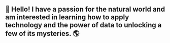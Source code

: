 ## 🌱 Hello! I have a passion for the natural world and am interested in learning how to apply technology and the power of data to unlocking a few of its mysteries. 🌎
